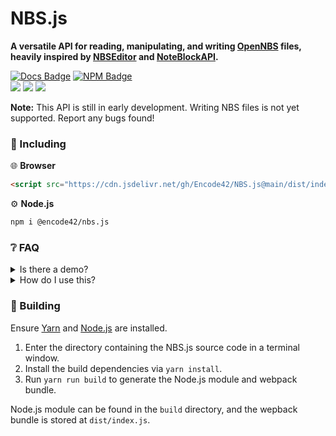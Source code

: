 [Docs Badge]: https://img.shields.io/badge/Docs-3178C6?labelColor=3178C6&logo=typescript&logoColor=white&style=flat-square
[Docs]: https://encode42.github.io/NBS.js/docs/
[NPM Badge]: https://img.shields.io/npm/v/@encode42/nbs.js?label=​&color=cb0000&labelColor=cb0000&logo=npm&logoColor=white&style=flat-square
[NPM]: https://www.npmjs.com/package/@encode42/nbs.js
[Demo Badge]: https://img.shields.io/badge/Demo-202b38?labelColor=202b38&logo=html5&logoColor=white&style=flat-square
[Demo]: https://encode42.github.io/NBS.js/demo/
[Actions Badge]: https://img.shields.io/github/workflow/status/Encode42/NBS.js/Build?style=flat-square
[Actions]: https://github.com/Encode42/NBS.js/actions/workflows/build.yml
[Support]: https://encode42.dev/support
[Discord Badge]: https://img.shields.io/discord/646517284453613578?color=7289da&labelColor=7289da&label=​&logo=discord&logoColor=white&style=flat-square
[Codacy]: https://app.codacy.com/gh/Encode42/NBS.js
[Codacy Badge]: https://img.shields.io/codacy/grade/68f12c67186549b88ab7ada56ac83efc?color=172B4D&labelColor=172B4D&label=​&logo=codacy&style=flat-square

# NBS.js
**A versatile API for reading, manipulating, and writing [OpenNBS](https://opennbs.org) files, heavily inspired by [NBSEditor](https://github.com/TheGreatFoxxy/NBSEditor/blob/408e3e58058bd72286fc7e9740d62a39a0c919dd/src/NBS.js) and [NoteBlockAPI](https://github.com/koca2000/NoteBlockAPI).**

[![Docs Badge]][Docs] [![NPM Badge]][NPM]  
[![][Actions Badge]][Actions] [![][Codacy Badge]][Codacy] [![][Discord Badge]][Support]

**Note:** This API is still in early development. Writing NBS files is not yet supported. Report any bugs found!

### 🔧 Including
🌐 **Browser**
```html
<script src="https://cdn.jsdelivr.net/gh/Encode42/NBS.js@main/dist/index.js"></script>
```

⚙️ **Node.js**
```bash
npm i @encode42/nbs.js
```

### ❔ FAQ
<details>
<summary>
Is there a demo?
</summary>

Yes! A GitHub pages site is located [here](https://encode42.github.io/NBS.js/demo/). It contains a demonstration of how to read and process NBS files, and displays the song structure.

[![Demo Badge]][Demo]
</details>

<details>
<summary>
How do I use this?
</summary>

[Install NBS.js for your platform](#-setup), then refer to the [documentation][Docs] and examples below.

[![Docs Badge]][Docs]

<details>
<summary>
Browser
</summary>

```html
<input type="file" id="file-input">

<script src="https://cdn.jsdelivr.net/gh/Encode42/NBS.js@main/dist/index.js"></script> <!-- Import NBS.js -->
<script>
window.addEventListener("load", () => {
  // Initialize file input
  document.getElementById("file-input").addEventListener("change", event => {
    const songFile = event.target.files[0]; // Read a NBS file
    songFile.arrayBuffer().then(buffer => { // Create an ArrayBuffer
      const song = NBSjs.Song.fromArrayBuffer(buffer); // Parse song from ArrayBuffer

      console.log(song);
    });
  });
});
</script>
```

[![Demo Badge]][Demo]
</details>

<details>
<summary>
Node.js
</summary>

```js
const fs = require("fs");
const { Song } = require("@encode42/nbs.js"); // Import NBS.js

const songFile = fs.readFileSync("song.nbs"); // Read a NBS file
const buffer = new Uint8Array(songFile).buffer; // Create an ArrayBuffer
const song = Song.fromArrayBuffer(buffer); // Parse song from ArrayBuffer

console.log(song);
```

[![NPM Badge]][NPM]
</details>
</details>

### 🔨 Building
Ensure [Yarn](https://yarnpkg.com/) and [Node.js](https://nodejs.org/en/) are installed.

1. Enter the directory containing the NBS.js source code in a terminal window.
2. Install the build dependencies via `yarn install`.
3. Run `yarn run build` to generate the Node.js module and webpack bundle.

Node.js module can be found in the `build` directory, and the wepback bundle is stored at `dist/index.js`.
